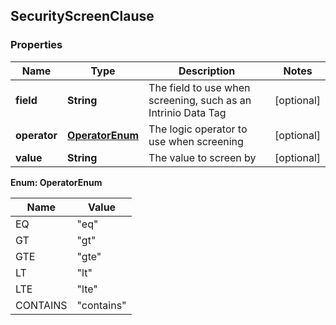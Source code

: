 
## SecurityScreenClause

### Properties
Name | Type | Description | Notes
------------ | ------------- | ------------- | -------------
**field** | **String** | The field to use when screening, such as an Intrinio Data Tag |  [optional]
**operator** | [**OperatorEnum**](#OperatorEnum) | The logic operator to use when screening |  [optional]
**value** | **String** | The value to screen by |  [optional]


**Enum: OperatorEnum**

Name | Value
---- | -----
EQ | &quot;eq&quot;
GT | &quot;gt&quot;
GTE | &quot;gte&quot;
LT | &quot;lt&quot;
LTE | &quot;lte&quot;
CONTAINS | &quot;contains&quot;



